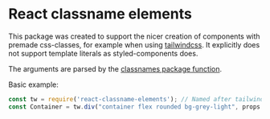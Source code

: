 # React classname elements

This package was created to support the nicer creation of components with premade css-classes, for example when using [tailwindcss](https://tailwindcss.com). It explicitly does not support template literals as styled-components does.

The arguments are parsed by the [classnames package function](https://www.npmjs.com/package/classnames).

Basic example:
```js
const tw = require('react-classname-elements'); // Named after tailwind
const Container = tw.div("container flex rounded bg-grey-light", props => ({"bg-orange" : props.isHighlighted}))
```

